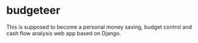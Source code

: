 # budgeteer

This is supposed to become a personal money saving, budget control and cash flow analysis web app based on Django.

